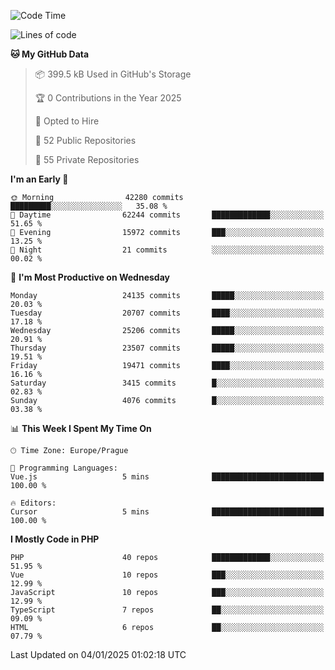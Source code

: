 <!--START_SECTION:waka-->
![Code Time](http://img.shields.io/badge/Code%20Time-1%2C584%20hrs%203%20mins-blue)

![Lines of code](https://img.shields.io/badge/From%20Hello%20World%20I%27ve%20Written-37.1%20million%20lines%20of%20code-blue)

**🐱 My GitHub Data** 

> 📦 399.5 kB Used in GitHub's Storage 
 > 
> 🏆 0 Contributions in the Year 2025
 > 
> 💼 Opted to Hire
 > 
> 📜 52 Public Repositories 
 > 
> 🔑 55 Private Repositories 
 > 
**I'm an Early 🐤** 

```text
🌞 Morning                42280 commits       █████████░░░░░░░░░░░░░░░░   35.08 % 
🌆 Daytime                62244 commits       █████████████░░░░░░░░░░░░   51.65 % 
🌃 Evening                15972 commits       ███░░░░░░░░░░░░░░░░░░░░░░   13.25 % 
🌙 Night                  21 commits          ░░░░░░░░░░░░░░░░░░░░░░░░░   00.02 % 
```
📅 **I'm Most Productive on Wednesday** 

```text
Monday                   24135 commits       █████░░░░░░░░░░░░░░░░░░░░   20.03 % 
Tuesday                  20707 commits       ████░░░░░░░░░░░░░░░░░░░░░   17.18 % 
Wednesday                25206 commits       █████░░░░░░░░░░░░░░░░░░░░   20.91 % 
Thursday                 23507 commits       █████░░░░░░░░░░░░░░░░░░░░   19.51 % 
Friday                   19471 commits       ████░░░░░░░░░░░░░░░░░░░░░   16.16 % 
Saturday                 3415 commits        █░░░░░░░░░░░░░░░░░░░░░░░░   02.83 % 
Sunday                   4076 commits        █░░░░░░░░░░░░░░░░░░░░░░░░   03.38 % 
```


📊 **This Week I Spent My Time On** 

```text
🕑︎ Time Zone: Europe/Prague

💬 Programming Languages: 
Vue.js                   5 mins              █████████████████████████   100.00 % 

🔥 Editors: 
Cursor                   5 mins              █████████████████████████   100.00 % 
```

**I Mostly Code in PHP** 

```text
PHP                      40 repos            █████████████░░░░░░░░░░░░   51.95 % 
Vue                      10 repos            ███░░░░░░░░░░░░░░░░░░░░░░   12.99 % 
JavaScript               10 repos            ███░░░░░░░░░░░░░░░░░░░░░░   12.99 % 
TypeScript               7 repos             ██░░░░░░░░░░░░░░░░░░░░░░░   09.09 % 
HTML                     6 repos             ██░░░░░░░░░░░░░░░░░░░░░░░   07.79 % 
```




 Last Updated on 04/01/2025 01:02:18 UTC
<!--END_SECTION:waka-->
<!--
**AlexKratky/AlexKratky** is a ✨ _special_ ✨ repository because its `README.md` (this file) appears on your GitHub profile.

Here are some ideas to get you started:

- 🔭 I’m currently working on ...
- 🌱 I’m currently learning ...
- 👯 I’m looking to collaborate on ...
- 🤔 I’m looking for help with ...
- 💬 Ask me about ...
- 📫 How to reach me: ...
- 😄 Pronouns: ...
- ⚡ Fun fact: ...
-->
